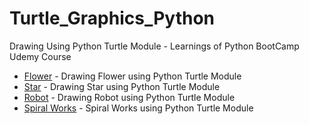 # Turtle_Graphics_Python
Drawing Using Python Turtle Module - Learnings of Python BootCamp Udemy Course
- [Flower](https://github.com/MANIDEEP007/Turtle_Graphics_Python/tree/master/1.%20Flower) - Drawing Flower using Python Turtle Module
- [Star](https://github.com/MANIDEEP007/Turtle_Graphics_Python/tree/master/2.%20Star) - Drawing Star using Python Turtle Module
- [Robot](https://github.com/MANIDEEP007/Turtle_Graphics_Python/tree/master/3.%20Robots) - Drawing Robot using Python Turtle Module
- [Spiral Works](https://github.com/MANIDEEP007/Turtle_Graphics_Python/tree/master/4.Spiral_Works) - Spiral Works using Python Turtle Module

